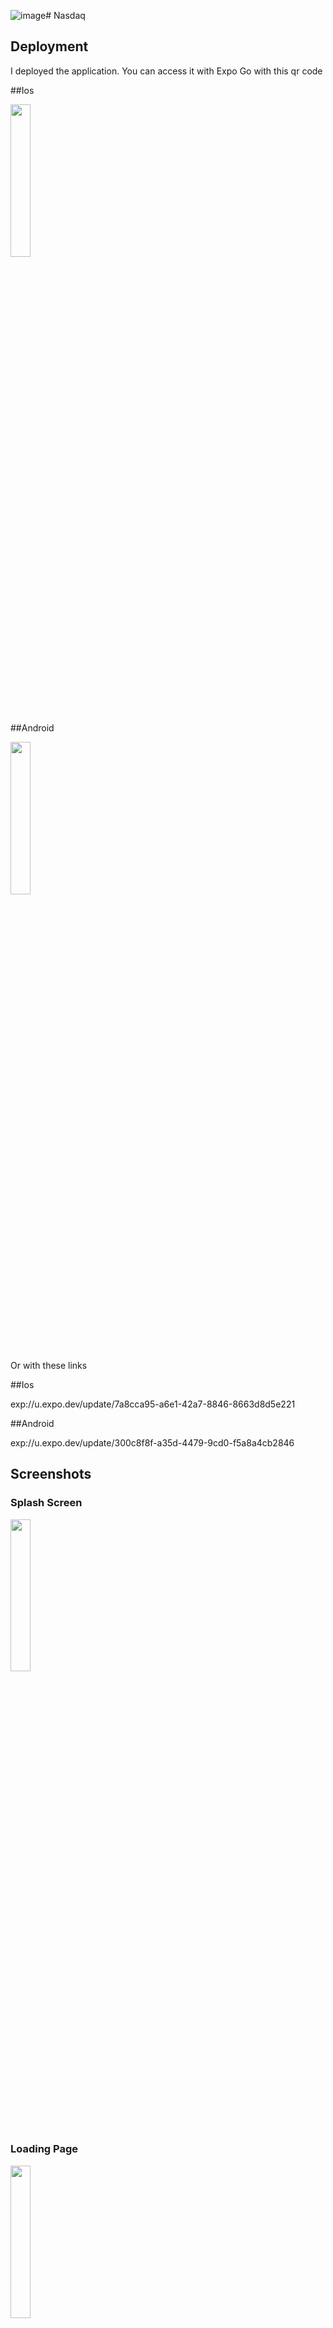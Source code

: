 ![image](https://github.com/BadrAlSayed/Nasdaq/assets/81752730/c8a4f067-e465-4433-a048-4f5ddcd5b9da)# Nasdaq

## Deployment
I deployed the application. You can access it with Expo Go with this qr code

##Ios

<img src="https://github.com/BadrAlSayed/Nasdaq/assets/81752730/224160e4-a93b-4ecc-b87b-76412ddc01d9" width="25%" height="25%" />

##Android

<img src="https://github.com/BadrAlSayed/Nasdaq/assets/81752730/f1bfb168-1b39-4e9c-b33a-1c1e1dee9c29" width="25%" height="25%" />

Or with these links

##Ios

exp://u.expo.dev/update/7a8cca95-a6e1-42a7-8846-8663d8d5e221

##Android

exp://u.expo.dev/update/300c8f8f-a35d-4479-9cd0-f5a8a4cb2846

## Screenshots


### Splash Screen
<img src="https://github.com/BadrAlSayed/Nasdaq/assets/81752730/4b66c489-bb1e-4850-b313-8cf960868abb" width="25%" height="25%" />

### Loading Page
<img src="https://github.com/BadrAlSayed/Nasdaq/assets/81752730/821b0d8b-ff69-44cd-8b1e-bae9ad373bb1" width="25%" height="25%" />

### Home Page
<img src="https://github.com/BadrAlSayed/Nasdaq/assets/81752730/2f998a10-5d1f-4d11-bcd6-058cb10ebb7d" width="25%" height="25%" />

### Stock
<img src="https://github.com/BadrAlSayed/Nasdaq/assets/81752730/17a00961-40c6-4afc-95ff-1477885ba43e" width="25%" height="25%" />

### Search Results
<img src="https://github.com/BadrAlSayed/Nasdaq/assets/81752730/9ce62491-3948-4174-a121-3abc7eb61ec8" width="25%" height="25%" />

## Setup


   ```bash
  

   # Install dependencies
   npm install

   # Start the server
   npx expo start


